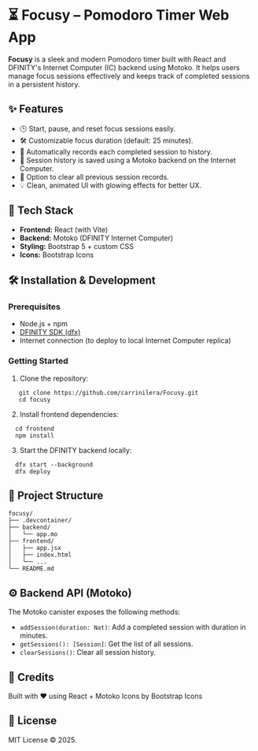 # ⏳ Focusy – Pomodoro Timer Web App

**Focusy** is a sleek and modern Pomodoro timer built with React and DFINITY's Internet Computer (IC) backend using Motoko. It helps users manage focus sessions effectively and keeps track of completed sessions in a persistent history.

## ✨ Features

- 🕒 Start, pause, and reset focus sessions easily.
- 🛠 Customizable focus duration (default: 25 minutes).
- 📜 Automatically records each completed session to history.
- 💾 Session history is saved using a Motoko backend on the Internet Computer.
- 🧹 Option to clear all previous session records.
- 💡 Clean, animated UI with glowing effects for better UX.

## 🚀 Tech Stack

- **Frontend:** React (with Vite)
- **Backend:** Motoko (DFINITY Internet Computer)
- **Styling:** Bootstrap 5 + custom CSS
- **Icons:** Bootstrap Icons

## 🛠 Installation & Development

### Prerequisites

- Node.js + npm
- [DFINITY SDK (dfx)](https://internetcomputer.org/docs/current/developer-docs/setup/install/)
- Internet connection (to deploy to local Internet Computer replica)

### Getting Started

1. Clone the repository:

```
   git clone https://github.com/carrinilera/Focusy.git
   cd focusy
```

2. Install frontend dependencies:
```
  cd frontend
  npm install
```

3. Start the DFINITY backend locally:
```
  dfx start --background
  dfx deploy
```

## 📂 Project Structure
```
focusy/
├── .devcontainer/
├── backend/  
│   └── app.mo
├── frontend/
│   ├── app.jsx
│   ├── index.html
│   └── ...
└── README.md
```

## ⚙️ Backend API (Motoko)

The Motoko canister exposes the following methods:
- `addSession(duration: Nat)`: Add a completed session with duration in minutes.
- `getSessions(): [Session]`: Get the list of all sessions.
- `clearSessions()`: Clear all session history.

## 🙌 Credits

Built with ❤️ using React + Motoko
Icons by Bootstrap Icons

## 📄 License

MIT License © 2025.
